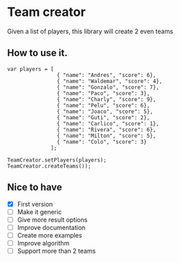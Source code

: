 # Team creator

Given a list of players, this library will create 2 even teams

## How to use it.
```
var players = [
                { "name": "Andres", "score": 6},
                { "name": "Waldemar", "score": 4},
                { "name": "Gonzalo", "score": 7},
                { "name": "Paco", "score": 3},
                { "name": "Charly", "score": 9},
                { "name": "Pelu", "score": 6},
                { "name": "Joaco", "score": 5},
                { "name": "Guti", "score": 2},
                { "name": "Carlico", "score": 1},
                { "name": "Rivera", "score": 6},
                { "name": "Milton", "score": 5},
                { "name": "Colo", "score": 3}
              ];

TeamCreator.setPlayers(players);
TeamCreator.createTeams());
```

##  Nice to have

- [x] First version
- [ ] Make it generic
- [ ] Give more result options
- [ ] Improve documentation
- [ ] Create more examples
- [ ] Improve algorithm
- [ ] Support more than 2 teams